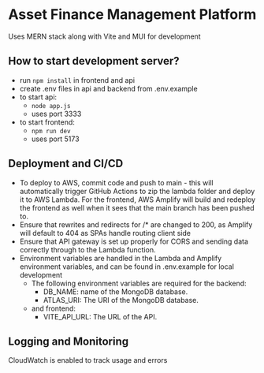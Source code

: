 # Asset Finance Management Platform

Uses MERN stack along with Vite and MUI for development 

## How to start development server?
- run `npm install` in frontend and api
- create .env files in api and backend from .env.example
- to start api:
  - `node app.js`
  - uses port 3333
- to start frontend:
  - `npm run dev`
  - uses port 5173

## Deployment and CI/CD
- To deploy to AWS, commit code and push to main - this will automatically trigger GitHub Actions to zip the lambda folder and deploy it to AWS Lambda. For the frontend, AWS Amplify will build and redeploy the frontend as well when it sees that the main branch has been pushed to.
- Ensure that rewrites and redirects for /* are changed to 200, as Amplify will default to 404 as SPAs handle routing client side
- Ensure that API gateway is set up properly for CORS and sending data correctly through to the Lambda function.
- Environment variables are handled in the Lambda and Amplify environment variables, and can be found in .env.example for local development
  - The following environment variables are required for the backend:
    - DB_NAME: name of the MongoDB database.
    - ATLAS_URI: The URI of the MongoDB database.
  - and frontend:
    - VITE_API_URL: The URL of the API.

## Logging and Monitoring
CloudWatch is enabled to track usage and errors
